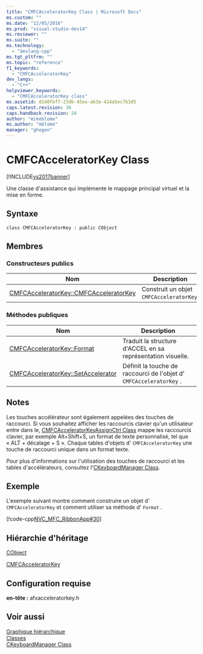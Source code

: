 ```yaml
---
title: "CMFCAcceleratorKey Class | Microsoft Docs"
ms.custom: ""
ms.date: "12/05/2016"
ms.prod: "visual-studio-dev14"
ms.reviewer: ""
ms.suite: ""
ms.technology: 
  - "devlang-cpp"
ms.tgt_pltfrm: ""
ms.topic: "reference"
f1_keywords: 
  - "CMFCAcceleratorKey"
dev_langs: 
  - "C++"
helpviewer_keywords: 
  - "CMFCAcceleratorKey class"
ms.assetid: d140fbf7-23db-45ea-a63e-414a5ec7b3d5
caps.latest.revision: 36
caps.handback.revision: 24
author: "mikeblome"
ms.author: "mblome"
manager: "ghogen"
---
```

# CMFCAcceleratorKey Class
[!INCLUDE[vs2017banner](../../assembler/inline/includes/vs2017banner.md)]

Une classe d'assistance qui implémente le mappage principal virtuel et la mise en forme.  
  
## Syntaxe  
  
```  
class CMFCAcceleratorKey : public CObject  
```  
  
## Membres  
  
### Constructeurs publics  
  
|Nom|Description|  
|---------|-----------------|  
|[CMFCAcceleratorKey::CMFCAcceleratorKey](../Topic/CMFCAcceleratorKey::CMFCAcceleratorKey.md)|Construit un objet `CMFCAcceleratorKey`.|  
  
### Méthodes publiques  
  
|Nom|Description|  
|---------|-----------------|  
|[CMFCAcceleratorKey::Format](../Topic/CMFCAcceleratorKey::Format.md)|Traduit la structure d'ACCEL en sa représentation visuelle.|  
|[CMFCAcceleratorKey::SetAccelerator](../Topic/CMFCAcceleratorKey::SetAccelerator.md)|Définit la touche de raccourci de l'objet d' `CMFCAcceleratorKey` .|  
  
## Notes  
 Les touches accélérateur sont également appelées des touches de raccourci.  Si vous souhaitez afficher les raccourcis clavier qu'un utilisateur entre dans le, [CMFCAcceleratorKeyAssignCtrl Class](../../mfc/reference/cmfcacceleratorkeyassignctrl-class.md) mappe les raccourcis clavier, par exemple Alt\+Shift\+S, un format de texte personnalisé, tel que « ALT \+ décalage \+ S ».  Chaque tables d'objets d' `CMFCAcceleratorKey` une touche de raccourci unique dans un format texte.  
  
 Pour plus d'informations sur l'utilisation des touches de raccourci et les tables d'accélérateurs, consultez l'[CKeyboardManager Class](../../mfc/reference/ckeyboardmanager-class.md).  
  
## Exemple  
 L'exemple suivant montre comment construire un objet d' `CMFCAcceleratorKey` et comment utiliser sa méthode d' `Format` .  
  
 [!code-cpp[NVC_MFC_RibbonApp#30](../../mfc/reference/codesnippet/CPP/cmfcacceleratorkey-class_1.cpp)]  
  
## Hiérarchie d'héritage  
 [CObject](../../mfc/reference/cobject-class.md)  
  
 [CMFCAcceleratorKey](../../mfc/reference/cmfcacceleratorkey-class.md)  
  
## Configuration requise  
 **en\-tête :** afxacceleratorkey.h  
  
## Voir aussi  
 [Graphique hiérarchique](../../mfc/hierarchy-chart.md)   
 [Classes](../../mfc/reference/mfc-classes.md)   
 [CKeyboardManager Class](../../mfc/reference/ckeyboardmanager-class.md)